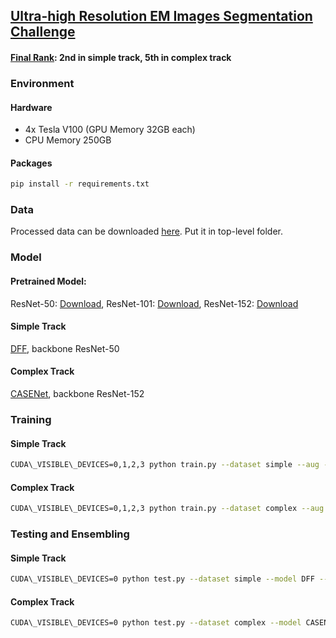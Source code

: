 ## [Ultra-high Resolution EM Images Segmentation Challenge](https://www.biendata.com/competition/urisc/)

#### [Final Rank](https://www.biendata.com/competition/urisc/winners): 2nd in simple track, 5th in complex track

### Environment
#### Hardware

- 4x Tesla V100 (GPU Memory 32GB each)
- CPU Memory 250GB

#### Packages
```bash
pip install -r requirements.txt
```

### Data
Processed data can be downloaded [here](https://pan.baidu.com/s/1LrP56-fstinTh3cNUtTRKg). Put it in top-level folder.

### Model
#### Pretrained Model:
ResNet-50: [Download](https://hangzh.s3.amazonaws.com/encoding/models/resnet50-25c4b509.zip), 
ResNet-101: [Download](https://hangzh.s3.amazonaws.com/encoding/models/resnet101-2a57e44d.zip),
ResNet-152: [Download](https://hangzh.s3.amazonaws.com/encoding/models/resnet152-0d43d698.zip)

#### Simple Track
[DFF](https://arxiv.org/abs/1902.09104), backbone ResNet-50

#### Complex Track
[CASENet](https://arxiv.org/abs/1705.09759), backbone ResNet-152


### Training

#### Simple Track
```bash
CUDA\_VISIBLE\_DEVICES=0,1,2,3 python train.py --dataset simple --aug --k 1
```

#### Complex Track
```bash
CUDA\_VISIBLE\_DEVICES=0,1,2,3 python train.py --dataset complex --aug --kernel-size 9 --edge-weight 0.4
```

### Testing and Ensembling
#### Simple Track
```bash
CUDA\_VISIBLE\_DEVICES=0 python test.py --dataset simple --model DFF --backbone resnet50
```
#### Complex Track
```bash
CUDA\_VISIBLE\_DEVICES=0 python test.py --dataset complex --model CASENet --backbone resnet152
```
